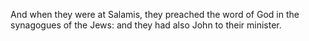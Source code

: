 And when they were at Salamis, they preached the word of God in the synagogues of the Jews: and they had also John to their minister.
